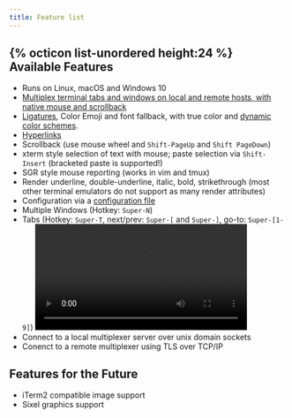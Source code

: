 ```yaml
---
title: Feature list
---
```


## {% octicon list-unordered height:24 %} Available Features

* Runs on Linux, macOS and Windows 10
* [Multiplex terminal tabs and windows on local and remote hosts, with native mouse and scrollback](multiplexing.html)
* <a href="https://github.com/tonsky/FiraCode#fira-code-monospaced-font-with-programming-ligatures">Ligatures</a>, Color Emoji and font fallback, with true color and [dynamic color schemes](configuration.html#colors).
* <a href="https://gist.github.com/egmontkob/eb114294efbcd5adb1944c9f3cb5feda">Hyperlinks</a>
* Scrollback (use mouse wheel and `Shift-PageUp` and `Shift PageDown`)
* xterm style selection of text with mouse; paste selection via `Shift-Insert` (bracketed paste is supported!)
* SGR style mouse reporting (works in vim and tmux)
* Render underline, double-underline, italic, bold, strikethrough (most other terminal emulators do not support as many render attributes)
* Configuration via a <a href="configuration.html">configuration file</a>
* Multiple Windows (Hotkey: `Super-N`)
* Tabs (Hotkey: `Super-T`, next/prev: `Super-[` and `Super-]`, go-to: `Super-[1-9]`)
  <video width="80%" controls src="screenshots/wezterm-tabs.mp4" loop></video>
* Connect to a local multiplexer server over unix domain sockets
* Conenct to a remote multiplexer using TLS over TCP/IP

## Features for the Future

* iTerm2 compatible image support
* Sixel graphics support
